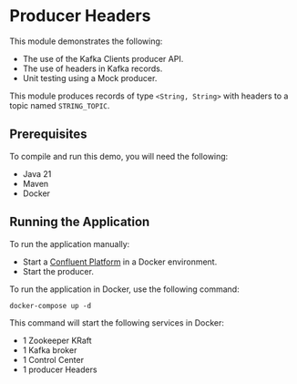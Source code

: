 # Producer Headers

This module demonstrates the following:

- The use of the Kafka Clients producer API.
- The use of headers in Kafka records.
- Unit testing using a Mock producer.

This module produces records of type `<String, String>` with headers to a topic named `STRING_TOPIC`.

## Prerequisites

To compile and run this demo, you will need the following:

- Java 21
- Maven
- Docker

## Running the Application

To run the application manually:

- Start a [Confluent Platform](https://docs.confluent.io/platform/current/quickstart/ce-docker-quickstart.html#step-1-download-and-start-cp) in a Docker environment.
- Start the producer.

To run the application in Docker, use the following command:

```console
docker-compose up -d
```

This command will start the following services in Docker:

- 1 Zookeeper KRaft
- 1 Kafka broker
- 1 Control Center
- 1 producer Headers

